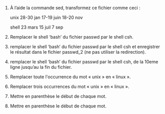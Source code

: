 1.	À l’aide la commande sed, transformez ce fichier comme ceci :

	unix 
	<date>28-30 jan</date> 
	<date>17-19 juin</date> 
	<date>18-20 nov</date> 
	 
	shell 
	<date>23 mars</date> 
	<date>15 juil</date> 
	<date>7 sep</date>
	

2.	Remplacer le shell ‘bash’ du fichier passwd par le shell csh.


3.	remplacer le shell ‘bash’ du fichier passwd par le shell csh et enregistrer le résultat dans le fichier passwd_2 (ne pas utiliser la redirection).


4.	remplacer le shell ‘bash’ du fichier passwd par le shell csh, de la 10eme ligne jusqu’au la fin du fichier.


5.	Remplacer toute l'occurrence du mot « unix » en « linux ».


6.	Remplacer trois occurrences du mot « unix » en « linux ».


7.	Mettre en parenthèse le début de chaque mot.


8.	Mettre en parenthèse le début de chaque mot.